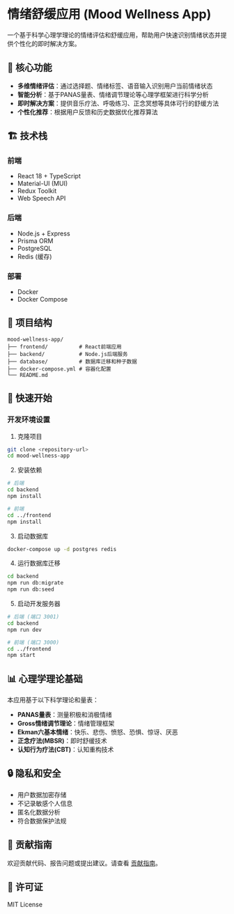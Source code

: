 # 情绪舒缓应用 (Mood Wellness App)

一个基于科学心理学理论的情绪评估和舒缓应用，帮助用户快速识别情绪状态并提供个性化的即时解决方案。

## 🎯 核心功能

- **多维情绪评估**：通过选择题、情绪标签、语音输入识别用户当前情绪状态
- **智能分析**：基于PANAS量表、情绪调节理论等心理学框架进行科学分析
- **即时解决方案**：提供音乐疗法、呼吸练习、正念冥想等具体可行的舒缓方法
- **个性化推荐**：根据用户反馈和历史数据优化推荐算法

## 🏗️ 技术栈

### 前端
- React 18 + TypeScript
- Material-UI (MUI)
- Redux Toolkit
- Web Speech API

### 后端
- Node.js + Express
- Prisma ORM
- PostgreSQL
- Redis (缓存)

### 部署
- Docker
- Docker Compose

## 📁 项目结构

```
mood-wellness-app/
├── frontend/          # React前端应用
├── backend/           # Node.js后端服务
├── database/          # 数据库迁移和种子数据
├── docker-compose.yml # 容器化配置
└── README.md
```

## 🚀 快速开始

### 开发环境设置

1. 克隆项目
```bash
git clone <repository-url>
cd mood-wellness-app
```

2. 安装依赖
```bash
# 后端
cd backend
npm install

# 前端
cd ../frontend
npm install
```

3. 启动数据库
```bash
docker-compose up -d postgres redis
```

4. 运行数据库迁移
```bash
cd backend
npm run db:migrate
npm run db:seed
```

5. 启动开发服务器
```bash
# 后端 (端口 3001)
cd backend
npm run dev

# 前端 (端口 3000)
cd ../frontend
npm start
```

## 📊 心理学理论基础

本应用基于以下科学理论和量表：

- **PANAS量表**：测量积极和消极情绪
- **Gross情绪调节理论**：情绪管理框架
- **Ekman六基本情绪**：快乐、悲伤、愤怒、恐惧、惊讶、厌恶
- **正念疗法(MBSR)**：即时舒缓技术
- **认知行为疗法(CBT)**：认知重构技术

## 🔒 隐私和安全

- 用户数据加密存储
- 不记录敏感个人信息
- 匿名化数据分析
- 符合数据保护法规

## 🤝 贡献指南

欢迎贡献代码、报告问题或提出建议。请查看 [贡献指南](CONTRIBUTING.md)。

## 📄 许可证

MIT License